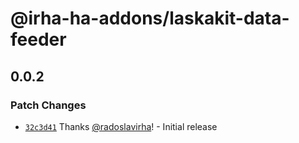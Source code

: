 # @irha-ha-addons/laskakit-data-feeder

## 0.0.2

### Patch Changes

- [`32c3d41`](https://github.com/radoslavirha/ha-addons/commit/32c3d41104d087a2580da08eec9259226273b303) Thanks [@radoslavirha](https://github.com/radoslavirha)! - Initial release

